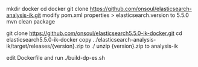 
mkdir docker
cd docker
git clone https://github.com/onsoul/elasticsearch-analysis-ik.git
modify pom.xml properties > elasticsearch.version to 5.5.0
mvn clean package

git clone https://github.com/onsoul/elasticsearch5.5.0-ik-docker.git
cd elasticsearch5.5.0-ik-docker
copy ../elasticsearch-analysis-ik/target/releases/{version}.zip to ./
unzip {version}.zip to analysis-ik


edit Dockerfile and run ./build-dp-es.sh
